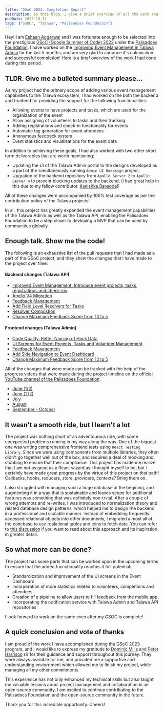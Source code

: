 ```yaml
---
title: "GSoC 2023: Completion Report"
description: In this blog, I give a brief overview of all the work that I had completed during my GSoC'23 mentorship under the Palisadoes Foundation!
pubDate: 2023-10-15
tags: ["GSOC", "Talawa", "Palisadoes Foundation"]
---
```


Hey! I am [Eshaan Aggarwal](https://eshaanagg.netlify.app) and I was fortunate enough to be selected into the prestigious [GSoC (Google Summer of Code) 2023](https://summerofcode.withgoogle.com/) under the [Palisadoes Foundation](https://www.palisadoes.org/). I have worked on the [Improving Event Management in Talawa Admin](https://www.palisadoes.org/news/2023/05/04/5706/) for the last 5 months, and am very glad to annouce it's culmination and successful completion! Here is a brief overview of the work I had done during this period.

## TLDR. Give me a bulleted summary please...

As my project had the primary scope of adding various event management capabilities to the Talawa ecosystem, I had worked on the both the backend and frontend for providing the support for the following functionalities:

- Allowing events to have projects and tasks, which are used for the organization of the event
- Allow assigning of volunteers to tasks and their tracking
- Adding registrations and check-in functionality for events
- Automatic tag generation for event attendees
- Anonymous feedback system
- Event statistics and visualizations for the event data

In addition to achieving these goals, I had also worked with two other short term deliverables that are worth mentioning:

- Updating the UI of the Talawa Admin portal to the designs developed as a part of the simultaneously running `Admin UI Redesign` project.
- Upgration of the backend repository from `Apollo Server 2` to `Apollo Server 4` to prevent blocking updates to the backend. (I had great help in this due to my fellow contributor, [Kanishka Bansode](https://github.com/kb-0311!)!)

All of these changes were accompanied by 100% test coverage as per the contribution policy of the Talawa projects!

In all, this project has greatly expanded the event management capabilities of the Talawa Admin as well as the Talawa API, enabling the Palisadoes Foundation to be a step closer to devloping a MVP that can be used by communities globally.

## Enough talk. Show me the code!

The following is an exhaustive list of the pull requests that I had made as a part of the GSoC project, and they show the changes that I have made to the project over time:

#### Backend changes (Talawa API)

- [Improved Event Management: Introduce event projects, tasks, registrations and check-ins](https://github.com/PalisadoesFoundation/talawa-api/pull/1349)
- [Apollo V4 Migration](https://github.com/PalisadoesFoundation/talawa-api/pull/1351)
- [Feedback Management](https://github.com/PalisadoesFoundation/talawa-api/pull/1387)
- [Add Field Level Resolvers for Tasks](https://github.com/PalisadoesFoundation/talawa-api/pull/1389)
- [Resolver Compostion](https://github.com/PalisadoesFoundation/talawa-api/pull/1397)
- [Change Maximum Feedback Score from 10 to 5](https://github.com/PalisadoesFoundation/talawa-api/pull/1404)

#### Frontend changes (Talawa Admin)

- [Code Quality: Better Naming of Hook Data](https://github.com/PalisadoesFoundation/talawa-admin/pull/835)
- [UI Screens for Event Projects, Tasks and Volunteer Management](https://github.com/PalisadoesFoundation/talawa-admin/pull/961)
- [Feedback Management](https://github.com/PalisadoesFoundation/talawa-admin/pull/980)
- [Add Side Navigation to Event Dashboard](https://github.com/PalisadoesFoundation/talawa-admin/pull/981)
- [Change Maximum Feedback Score from 10 to 5](https://github.com/PalisadoesFoundation/talawa-admin/pull/987)

All of the changes that were made can be tracked with the help of the progress videos that were made during the project timeline on the [official YouTube channel of the Palisadoes Foundation](https://www.youtube.com/@PalisadoesOrganization):

- [June (1/2)](https://youtu.be/To1IkPCxGQY?si=HmfWqwuf31khEuy_)
- [June (2/2)](https://youtu.be/c3F5AtnGKHU?si=AcKNYMpBQqpDI4qc)
- [July](https://youtu.be/pmsOIdg1y_0?si=Nk0mKIPasSBx9pwh)
- [August](https://youtu.be/_JAhgGXHKao?si=d_YHfL7Yf86CiN9g)
- [September - October](https://www.youtube.com/watch?v=SPXgeb9kCTA)

## It wasn't a smooth ride, but I learn't a lot

The project was nothing short of an adventourous ride, with some unexpected problems running in my way along the way. One of the biggest one was writing comprehensive frontend tests using `React Testing Library`. Since we were using components from multiple libraries, they often didn't go together well out of the box, and required a deal of mocking and stubbing to ensure that their compliance. This project has made me realize that I am not as great as a React wizard as I thought myself to be, but I certainly have made great progress by the virtue of this project on that path! Callbacks, hooks, reducers, store, providers, contexts? Bring them on.

I also struggled with managing such a huge database at the begining, and augmenting it in a way that is sustainable and leaves scope for additional features was something that was definitely non-trvial. After a couple of wrong attempts and re-writes, I was introduced to normalization theory and related database design patterns, which helped me to design the backend in a professional and scalable manner. Instead of embedding frequently accessed relational objects into other documents, I migrated almost all of the codebase to use realational tables and joins to fetch data. You can refer to [this discussion](https://github.com/PalisadoesFoundation/talawa-api/issues/1126#issuecomment-1462117804) if you want to read about this approach and its inspiration in greater detail.

## So what more can be done?

The project has some parts that can be worked upon in the upcoming terms to ensure that the added fucnctionality reaches it full potential:

- Standardization and improvement of the UI screens in the Event Dashboard
- Incorporation of more statistics related to volunteers, completions and attendees
- Creation of a pipeline to allow users to fill feedback from the mobile app
- Incorporating the notification service with Talawa Admin and Talawa API repositories

I look forward to work on the same even after my GSOC is complete!

## A quick conclusion and vote of thanks

I am proud of the work I have accomplished during the GSoC 2023 program, and I would like to express my gratitude to [Dominic Mills](https://github.com/DMills27) and [Peter Harrison](https://github.com/palisadoes) sir for their guidance and support throughout this journey. They were always available for me, and provided me a supportive and understanding enviornment which allowed me to finish my project, while managing all my other commitments.

This experience has not only enhanced my technical skills but also taught me valuable lessons about project management and collaboration in an open-source community. I am excited to continue contributing to the Palisadoes Foundation and the open-source community in the future.

Thank you for this incredible opportunity. Cheers!
